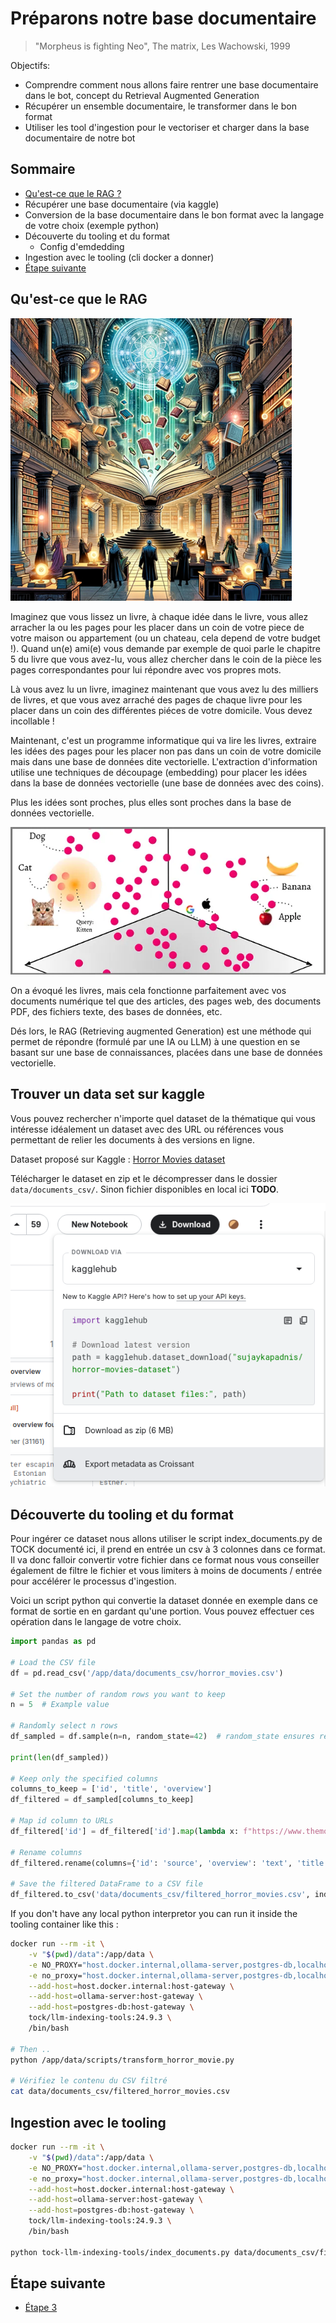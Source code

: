 # Préparons notre base documentaire


> "Morpheus is fighting Neo", The matrix, Les Wachowski, 1999

Objectifs:
- Comprendre comment nous allons faire rentrer une base documentaire dans le bot, concept du Retrieval Augmented Generation
- Récupérer un ensemble documentaire, le transformer dans le bon format
- Utiliser les tool d'ingestion pour le vectoriser et charger dans la base documentaire de notre bot

## Sommaire

- [Qu'est-ce que le RAG ?](#qu-est--ce-que-le-rag-?)
- Récupérer une base documentaire (via kaggle)
- Conversion de la base documentaire dans le bon format avec la langage de votre choix (exemple python)
- Découverte du tooling et du format
  - Config d'emdedding
- Ingestion avec le tooling (cli docker a donner)
- [Étape suivante](#étape-suivante)

## Qu'est-ce que le RAG
<img src="img/rag.png" alt="RAG">

Imaginez que vous lissez un livre, à chaque idée dans le livre, vous allez arracher la ou les pages pour les placer 
dans un coin de votre piece de votre maison ou appartement (ou un chateau, cela depend de votre budget !). 
Quand un(e) ami(e) vous demande par exemple de quoi parle le chapitre 5 du livre que vous avez-lu, vous allez chercher 
dans le coin de la pièce les pages correspondantes pour lui répondre avec vos propres mots.

Là vous avez lu un livre, imaginez maintenant que vous avez lu des milliers de livres, et que vous avez arraché des 
pages de chaque livre pour les placer dans un coin des différentes piéces de votre domicile. Vous devez incollable !

Maintenant, c'est un programme informatique qui va lire les livres, extraire les idées des pages pour les placer non pas 
dans un coin de votre domicile mais dans une base de données dite vectorielle.
L'extraction d'information utilise une techniques de découpage (embedding) pour placer les idées dans la base de 
données vectorielle (une base de données avec des coins).

Plus les idées sont proches, plus elles sont proches dans la base de données vectorielle.

<img src="img/vector_database.png" alt="base de données vectorielles">

On a évoqué les livres, mais cela fonctionne parfaitement avec vos documents numérique tel que des articles, des pages web, des documents PDF, des fichiers texte, des bases de données, etc.

Dés lors, le RAG (Retrieving augmented Generation) est une méthode qui permet de répondre (formulé par une IA ou LLM) à une question en se basant sur une base de connaissances, placées dans une base de données vectorielle.


## Trouver un data set sur kaggle

Vous pouvez rechercher n'importe quel dataset de la thématique qui vous intéresse idéalement un dataset avec des URL ou références vous permettant de relier les documents à des versions en ligne.

Dataset proposé sur Kaggle : [Horror Movies dataset](https://www.kaggle.com/datasets/sujaykapadnis/horror-movies-dataset/data) 

Télécharger le dataset en zip et le décompresser dans le dossier `data/documents_csv/`.
Sinon fichier disponibles en local ici **TODO**.

![Kaggle interface](./img/kaggle_download_as_zip.png "Télécharger le dataset")


## Découverte du tooling et du format

Pour ingérer ce dataset nous allons utiliser le script index_documents.py de TOCK documenté ici, il prend en entrée un csv à 3 colonnes dans ce format. Il va donc falloir convertir votre fichier dans ce format nous vous conseiller également de filtre le fichier et vous limiters à moins de documents / entrée pour accélérer le processus d'ingestion.

Voici un script python qui convertie la dataset donnée en exemple dans ce format de sortie en en gardant qu'une portion. Vous pouvez effectuer ces opération dans le langage de votre choix.

```python
import pandas as pd

# Load the CSV file
df = pd.read_csv('/app/data/documents_csv/horror_movies.csv')

# Set the number of random rows you want to keep
n = 5  # Example value

# Randomly select n rows
df_sampled = df.sample(n=n, random_state=42)  # random_state ensures reproducibility

print(len(df_sampled))

# Keep only the specified columns
columns_to_keep = ['id', 'title', 'overview']
df_filtered = df_sampled[columns_to_keep]

# Map id column to URLs
df_filtered['id'] = df_filtered['id'].map(lambda x: f"https://www.themoviedb.org/movie/{x}")

# Rename columns
df_filtered.rename(columns={'id': 'source', 'overview': 'text', 'title': 'title'}, inplace=True)

# Save the filtered DataFrame to a CSV file
df_filtered.to_csv('data/documents_csv/filtered_horror_movies.csv', index=False, sep='|')

```

If you don't have any local python interpretor you can run it inside the tooling container like this :
```bash
docker run --rm -it \
    -v "$(pwd)/data":/app/data \
    -e NO_PROXY="host.docker.internal,ollama-server,postgres-db,localhost" \
    -e no_proxy="host.docker.internal,ollama-server,postgres-db,localhost" \
    --add-host=host.docker.internal:host-gateway \
    --add-host=ollama-server:host-gateway \
    --add-host=postgres-db:host-gateway \
    tock/llm-indexing-tools:24.9.3 \
    /bin/bash

# Then ..
python /app/data/scripts/transform_horror_movie.py

# Vérifiez le contenu du CSV filtré
cat data/documents_csv/filtered_horror_movies.csv
```

## Ingestion avec le tooling

```bash
docker run --rm -it \
    -v "$(pwd)/data":/app/data \
    -e NO_PROXY="host.docker.internal,ollama-server,postgres-db,localhost" \
    -e no_proxy="host.docker.internal,ollama-server,postgres-db,localhost" \
    --add-host=host.docker.internal:host-gateway \
    --add-host=ollama-server:host-gateway \
    --add-host=postgres-db:host-gateway \
    tock/llm-indexing-tools:24.9.3 \
    /bin/bash

python tock-llm-indexing-tools/index_documents.py data/documents_csv/filtered_horror_movies.csv <NAMESPACE> <BOT-ID> data/configurations/embeddings_ollama_settings.json data/configurations/vector_store_pgvector_settings.json 5000 -v
```


## Étape suivante

- [Étape 3](step_3.md)
